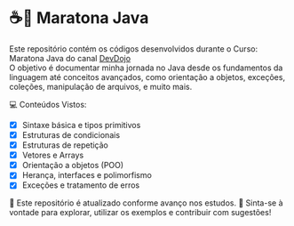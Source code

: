# ☕🧢 Maratona Java
Este repositório contém os códigos desenvolvidos durante o Curso: Maratona Java do canal [DevDojo](https://www.youtube.com/watch?v=VKjFuX91G5Q&list=PL62G310vn6nFIsOCC0H-C2infYgwm8SWW)  
O objetivo é documentar minha jornada no Java desde os fundamentos da linguagem até conceitos avançados, como orientação a objetos, exceções, coleções, manipulação de arquivos, e muito mais.

💻 Conteúdos Vistos:
 - [x]  Sintaxe básica e tipos primitivos
 - [x]  Estruturas de condicionais
 - [x]  Estruturas de repetição
 - [x]  Vetores e Arrays
 - [x]  Orientação a objetos (POO)
 - [x]  Herança, interfaces e polimorfismo
 - [x]  Exceções e tratamento de erros

🔄 Este repositório é atualizado conforme avanço nos estudos.
🤝 Sinta-se à vontade para explorar, utilizar os exemplos e contribuir com sugestões!



